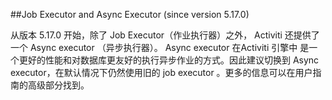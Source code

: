 ##Job Executor and Async Executor (since version 5.17.0)

从版本 5.17.0 开始，除了 Job Executor（作业执行器）之外， Activiti 还提供了一个 Async executor （异步执行器）。 Async executor 在Activiti 引擎中 是一个更好的性能和对数据库更友好的执行异步作业的方式。因此建议切换到  Async executor，在默认情况下仍然使用旧的 job executor 。更多的信息可以在用户指南的高级部分找到。